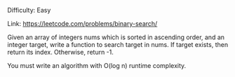 Difficulty: Easy

Link: https://leetcode.com/problems/binary-search/

Given an array of integers nums which is sorted in ascending order, and an integer target, write a function to search
target in nums. If target exists, then return its index. Otherwise, return -1.

You must write an algorithm with O(log n) runtime complexity.

